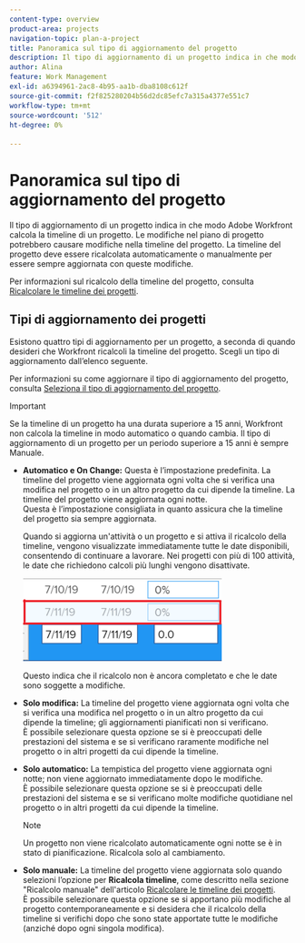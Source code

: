 ```yaml
---
content-type: overview
product-area: projects
navigation-topic: plan-a-project
title: Panoramica sul tipo di aggiornamento del progetto
description: Il tipo di aggiornamento di un progetto indica in che modo Adobe Workfront calcola la timeline di un progetto. Le modifiche nel piano di progetto potrebbero causare modifiche nella timeline del progetto. La timeline del progetto deve essere ricalcolata automaticamente o manualmente per essere sempre aggiornata con queste modifiche.
author: Alina
feature: Work Management
exl-id: a6394961-2ac8-4b95-aa1b-dba8108c612f
source-git-commit: f2f825280204b56d2dc85efc7a315a4377e551c7
workflow-type: tm+mt
source-wordcount: '512'
ht-degree: 0%

---
```


# Panoramica sul tipo di aggiornamento del progetto

Il tipo di aggiornamento di un progetto indica in che modo Adobe Workfront calcola la timeline di un progetto. Le modifiche nel piano di progetto potrebbero causare modifiche nella timeline del progetto. La timeline del progetto deve essere ricalcolata automaticamente o manualmente per essere sempre aggiornata con queste modifiche.

Per informazioni sul ricalcolo della timeline del progetto, consulta [Ricalcolare le timeline dei progetti](../../../manage-work/projects/manage-projects/recalculate-project-timeline.md).

## Tipi di aggiornamento dei progetti

Esistono quattro tipi di aggiornamento per un progetto, a seconda di quando desideri che Workfront ricalcoli la timeline del progetto. Scegli un tipo di aggiornamento dall’elenco seguente.

Per informazioni su come aggiornare il tipo di aggiornamento del progetto, consulta [Seleziona il tipo di aggiornamento del progetto](../../../manage-work/projects/manage-projects/select-project-update-type.md).

>[!IMPORTANT]
>
>Se la timeline di un progetto ha una durata superiore a 15 anni, Workfront non calcola la timeline in modo automatico o quando cambia. Il tipo di aggiornamento di un progetto per un periodo superiore a 15 anni è sempre Manuale.

* **Automatico e On Change:** Questa è l’impostazione predefinita. La timeline del progetto viene aggiornata ogni volta che si verifica una modifica nel progetto o in un altro progetto da cui dipende la timeline. La timeline del progetto viene aggiornata ogni notte. \
   Questa è l’impostazione consigliata in quanto assicura che la timeline del progetto sia sempre aggiornata.

   Quando si aggiorna un&#39;attività o un progetto e si attiva il ricalcolo della timeline, vengono visualizzate immediatamente tutte le date disponibili, consentendo di continuare a lavorare. Nei progetti con più di 100 attività, le date che richiedono calcoli più lunghi vengono disattivate.

   ![](assets/dates-dimmed-when-insline-editing-350x146.png)

   Questo indica che il ricalcolo non è ancora completato e che le date sono soggette a modifiche.

* **Solo modifica:** La timeline del progetto viene aggiornata ogni volta che si verifica una modifica nel progetto o in un altro progetto da cui dipende la timeline; gli aggiornamenti pianificati non si verificano.\
   È possibile selezionare questa opzione se si è preoccupati delle prestazioni del sistema e se si verificano raramente modifiche nel progetto o in altri progetti da cui dipende la timeline.

* **Solo automatico:** La tempistica del progetto viene aggiornata ogni notte; non viene aggiornato immediatamente dopo le modifiche.\
   È possibile selezionare questa opzione se si è preoccupati delle prestazioni del sistema e se si verificano molte modifiche quotidiane nel progetto o in altri progetti da cui dipende la timeline.

   >[!NOTE]
   >
   >Un progetto non viene ricalcolato automaticamente ogni notte se è in stato di pianificazione. Ricalcola solo al cambiamento.

* **Solo manuale:** La timeline del progetto viene aggiornata solo quando selezioni l’opzione per **Ricalcola timeline**, come descritto nella sezione &quot;Ricalcolo manuale&quot; dell&#39;articolo [Ricalcolare le timeline dei progetti](../../../manage-work/projects/manage-projects/recalculate-project-timeline.md).\
   È possibile selezionare questa opzione se si apportano più modifiche al progetto contemporaneamente e si desidera che il ricalcolo della timeline si verifichi dopo che sono state apportate tutte le modifiche (anziché dopo ogni singola modifica).
